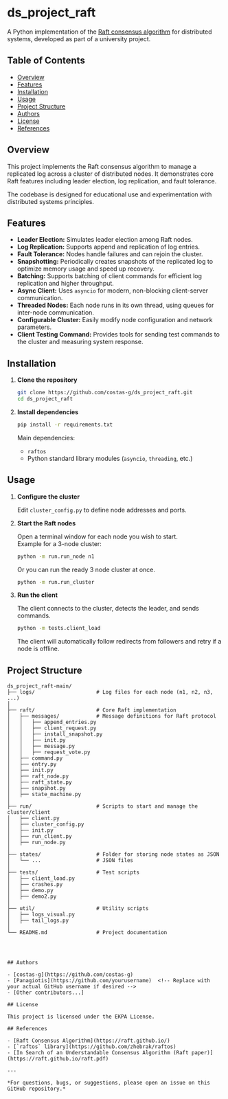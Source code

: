 # ds_project_raft

A Python implementation of the [Raft consensus algorithm](https://raft.github.io/) for distributed systems, developed as part of a university project.

## Table of Contents

- [Overview](#overview)
- [Features](#features)
- [Installation](#installation)
- [Usage](#usage)
- [Project Structure](#project-structure)
- [Authors](#authors)
- [License](#license)
- [References](#references)

## Overview

This project implements the Raft consensus algorithm to manage a replicated log across a cluster of distributed nodes. It demonstrates core Raft features including leader election, log replication, and fault tolerance.

The codebase is designed for educational use and experimentation with distributed systems principles.

## Features

- **Leader Election:** Simulates leader election among Raft nodes.
- **Log Replication:** Supports append and replication of log entries.
- **Fault Tolerance:** Nodes handle failures and can rejoin the cluster.
- **Snapshotting:** Periodically creates snapshots of the replicated log to optimize memory usage and speed up recovery.
- **Batching:** Supports batching of client commands for efficient log replication and higher throughput.
- **Async Client:** Uses `asyncio` for modern, non-blocking client-server communication.
- **Threaded Nodes:** Each node runs in its own thread, using queues for inter-node communication.
- **Configurable Cluster:** Easily modify node configuration and network parameters.
- **Client Testing Command:** Provides tools for sending test commands to the cluster and measuring system response.


## Installation

1. **Clone the repository**
    ```bash
    git clone https://github.com/costas-g/ds_project_raft.git
    cd ds_project_raft
    ```

2. **Install dependencies**
    ```bash
    pip install -r requirements.txt
    ```

    Main dependencies:  
    - `raftos`  
    - Python standard library modules (`asyncio`, `threading`, etc.)

## Usage

1. **Configure the cluster**

    Edit `cluster_config.py` to define node addresses and ports.

2. **Start the Raft nodes**

    Open a terminal window for each node you wish to start.  
    Example for a 3-node cluster:

    ```bash
    python -m run.run_node n1
    ```

    Or you can run the ready 3 node cluster at once. 
    ```bash
    python -m run.run_cluster
    ```

3. **Run the client**

    The client connects to the cluster, detects the leader, and sends commands.

    ```bash
    python -m tests.client_load
    ```

    The client will automatically follow redirects from followers and retry if a node is offline.

## Project Structure

```plaintext
ds_project_raft-main/
├── logs/                    # Log files for each node (n1, n2, n3, ...)
│
├── raft/                    # Core Raft implementation
│   ├── messages/            # Message definitions for Raft protocol
│   │   ├── append_entries.py
│   │   ├── client_request.py
│   │   ├── install_snapshot.py
│   │   ├── init.py
│   │   ├── message.py
│   │   ├── request_vote.py
│   ├── command.py
│   ├── entry.py
│   ├── init.py
│   ├── raft_node.py
│   ├── raft_state.py
│   ├── snapshot.py
│   ├── state_machine.py
│
├── run/                     # Scripts to start and manage the cluster/client
│   ├── client.py
│   ├── cluster_config.py
│   ├── init.py
│   ├── run_client.py
│   ├── run_node.py
│
├── states/                  # Folder for storing node states as JSON
│   └── ...                  # JSON files
│
├── tests/                   # Test scripts
│   ├── client_load.py
│   ├── crashes.py
│   ├── demo.py
│   ├── demo2.py
│
├── util/                    # Utility scripts
│   ├── logs_visual.py
│   ├── tail_logs.py
│
└── README.md                # Project documentation




## Authors

- [costas-g](https://github.com/costas-g)
- [Panagiotis](https://github.com/yourusername)  <!-- Replace with your actual GitHub username if desired -->
- [Other contributors...]

## License

This project is licensed under the EKPA License.

## References

- [Raft Consensus Algorithm](https://raft.github.io/)
- [`raftos` library](https://github.com/zhebrak/raftos)
- [In Search of an Understandable Consensus Algorithm (Raft paper)](https://raft.github.io/raft.pdf)

---

*For questions, bugs, or suggestions, please open an issue on this GitHub repository.*

